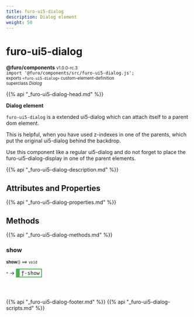 ```yaml
---
title: furo-ui5-dialog
description: Dialog element
weight: 50
---
```


# furo-ui5-dialog
**@furo/components** <small>v1.0.0-rc.3</small>
<br>`import '@furo/components/src/furo-ui5-dialog.js';`<small>
<br>exports `<furo-ui5-dialog>` custom-element-definition
<br>superclass *Dialog*</small>

{{% api "_furo-ui5-dialog-head.md" %}}

**Dialog element**

`furo-ui5-dialog` is a extended ui5-dialog which can attach itself to a parent dom element.

This is helpful, when you have used z-indexes in one of the parents, which put the original ui5-dialog behind the backdrop.

Use this component like a regular ui5-dialog and do not forget to place the furo-ui5-dialog-display in one of the parent elements.

{{% api "_furo-ui5-dialog-description.md" %}}


## Attributes and Properties
{{% api "_furo-ui5-dialog-properties.md" %}}




## Methods
{{% api "_furo-ui5-dialog-methods.md" %}}


### **show**
<small>**show**() ⟹ `void`</small>

<small>`*`</small> →
<span  style="border-width:2px 2px 2px 10px; border-style: solid;border-color:  rgb(76, 175, 80);font-family:monospace; padding:2px 4px;">ƒ-show</span>



<br><br>




{{% api "_furo-ui5-dialog-footer.md" %}}
{{% api "_furo-ui5-dialog-scripts.md" %}}
